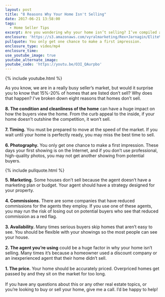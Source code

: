 ```yaml
---
layout: post
title: "8 Reasons Why Your Home Isn't Selling"
date: 2017-06-21 13:58:00
tags:
  - Home Seller Tips
excerpt: Are you wondering why your home isn’t selling? I’ve compiled a list of eight reasons below.
enclosure: 'https://s3.amazonaws.com/vyralmarketing/Rex+Jarnagin/Elite%2520Home%2520Team-%2520Reasons%2520your%2520home%2520wont%2520sell.mp4'
pullquote: You only get one chance to make a first impression.
enclosure_type: video/mp4
enclosure_time:
use_youtube_image: true
youtube_alternate_image:
youtube_code: 'https://youtu.be/O3I_QAurpbo'
---
```



{% include youtube.html %}

As you know, we are in a really busy seller’s market, but would it surprise you to know that 15%-20% of homes that are listed don’t sell? Why does that happen? I’ve broken down eight reasons that homes don’t sell.
<br>
<br>**8. The condition and cleanliness of the home** can have a huge impact on how the buyers view the home. From the curb appeal to the inside, if your home doesn’t outshine the competition, it won’t sell.
<br>
<br>**7. Timing.** You must be prepared to move at the speed of the market. If you wait until your home is perfectly ready, you may miss the best time to sell.
<br>
<br>**6. Photography.** You only get one chance to make a first impression. These days your first showing is on the Internet, and if you don’t use professional, high-quality photos, you may not get another showing from potential buyers.

{% include pullquote.html %}

**5. Marketing.** Some houses don’t sell because the agent doesn’t have a marketing plan or budget. Your agent should have a strategy designed for your property.
<br>
<br>**4. Commissions.** There are some companies that have reduced commissions for the agents they employ. If you use one of these agents, you may run the risk of losing out on potential buyers who see that reduced commission as a red flag.
<br>
<br>**3. Availability.** Many times serious buyers skip homes that aren’t easy to see. You should be flexible with your showings so the most people can see your house.
<br>
<br>**2. The agent you’re using** could be a huge factor in why your home isn’t selling. Many times it’s because a homeowner used a discount company or an inexperienced agent that their home didn’t sell.
<br>
<br>**1. The price.** Your home should be accurately priced. Overpriced homes get passed by and they sit on the market for too long.
<br>
<br>If you have any questions about this or any other real estate topics, or you’re looking to buy or sell your home, give me a call. I’d be happy to help!